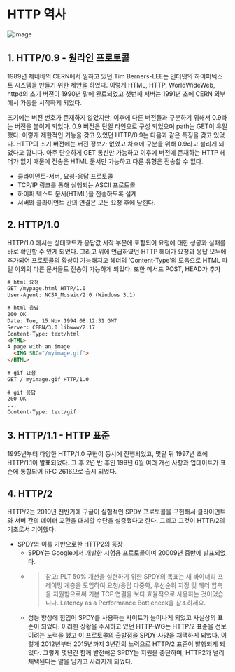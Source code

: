 # HTTP 역사
![image](https://user-images.githubusercontent.com/65120581/132609062-0dd54019-cd8f-43e8-89e5-68d81467a7f7.png)

## 1. HTTP/0.9 - 원라인 프로토콜
1989년 제네바의 CERN에서 일하고 있던 Tim Berners-LEE는 인터넷의 하이퍼텍스트 시스템을 만들기 위한 제안을 하였다. 이렇게 HTML, HTTP, WorldWideWeb, httpd의 초기 버전이 1990년 말에 완료되었고 첫번째 서버는 1991년 초에 CERN 외부에서 가동을 시작하게 되었다.

초기에는 버전 번호가 존재하지 않았지만, 이후에 다른 버전들과 구분하기 위해서 0.9라는 버전을 붙이게 되었다. 0.9 버전은 단일 라인으로 구성 되었으며 path는 GET이 유일했다. 이렇게 제한적인 기능을 갖고 있었던 HTTP/0.9는 다음과 같은 특징을 갖고 있었다.
HTTP의 초기 버전에는 버전 정보가 없었고 차후에 구분을 위해 0.9라고 불리게 되었다고 합니다. 아주 단순하게 GET 통신만 가능하고 이후에 버전에 존재하는 HTTP 헤더가 없기 때문에 전송은 HTML 문서만 가능하고 다른 유형은 전송할 수 없다.
- 클라이언트-서버, 요청-응답 프로토콜
- TCP/IP 링크를 통해 실행되는 ASCII 프로토콜
- 하이퍼 텍스트 문서(HTML)을 전송하도록 설계
- 서버와 클라이언트 간의 연결은 모든 요청 후에 닫힌다.

## 2. HTTP/1.0
HTTP/1.0 에서는 상태코드가 응답값 시작 부분에 포함되어 요청에 대한 성공과 실패를 바로 확인할 수 있게 되었다. 그리고 위에 언급하였던 HTTP 헤더가 요청과 응답 모두에 추가되어 프로토콜의 확상이 가능해지고 헤더의 ‘Content-Type’의 도움으로 HTML 파일 이외의 다른 문서들도 전송이 가능하게 되었다. 또한 메서드 POST, HEAD가 추가
```html
# html 요청
GET /mypage.html HTTP/1.0
User-Agent: NCSA_Mosaic/2.0 (Windows 3.1)

# html 응답
200 OK
Date: Tue, 15 Nov 1994 08:12:31 GMT
Server: CERN/3.0 libwww/2.17
Content-Type: text/html
<HTML>
A page with an image
  <IMG SRC="/myimage.gif">
</HTML>
  
# gif 요청
GET / myimage.gif HTTP/1.0
  
# gif 응답
200 OK  
...
Content-Type: text/gif
```


## 3. HTTP/1.1 - HTTP 표준
1995년부터 다양한 HTTP/1.0 구현이 동시에 진행되었고, 몇달 뒤 1997년 초에 HTTP/1.1이 발표되었다. 그 후 2년 반 후인 199년 6월 여러 개선 사항과 업데이트가 표준에 통합되어 RFC 2616으로 출시 되었다.

## 4. HTTP/2
HTTP/2는 2010년 전반기에 구글이 실험적인 SPDY 프로토콜을 구현해서 클라이언트와 서버 간의 데이터 교환을 대체할 수단을 실증했다고 한다. 그리고 그것이 HTTP/2의 기초로서 기여했다.
- SPDY와 이를 기반으로한 HTTP2의 등장
  - SPDY는 Google에서 개발한 시험용 프로토콜이며 20009년 중반에 발표되었다. 
  - > 참고: PLT 50% 개선을 실현하기 위한 SPDY의 목표는 새 바이너리 프레이밍 계층을 도입하여 요청/응답 다중화, 우선순위 지정 및 헤더 압축을 지원함으로써 기본 TCP 연결을 보다 효율적으로 사용하는 것이었습니다. Latency as a Performance Bottleneck을 참조하세요.
  - 성능 향상에 힘입어 SPDY를 사용하는 사이트가 늘어나게 되었고 사실상의 표준이 되었다. 이러한 상황을 주시하고 있던 HTTP-WG는 HTTP/2 표준을 선보이려는 노력을 했고 이 프로토콜의 출발점을 SPDY 사양을 채택하게 되었다. 이렇게 2012년부터 2015년까지 3년간의 노력으로 HTTP/2 표준이 발행되게 되었다. 그렇게 몇년간 함께 발전해온 SPDY는 지원을 중단하며, HTTP2가 널리 채택된다는 말을 남기고 사라지게 되었다.
